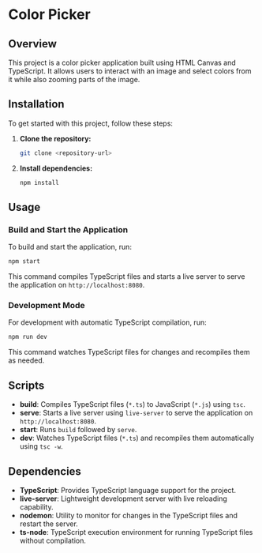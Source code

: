 # Color Picker

## Overview
This project is a color picker application built using HTML Canvas and TypeScript. It allows users to interact with an image and select colors from it while also zooming parts of the image.

## Installation
To get started with this project, follow these steps:

1. **Clone the repository:**
   ```bash
   git clone <repository-url>
   ```

2. **Install dependencies:**
   ```bash
   npm install
   ```

## Usage

### Build and Start the Application
To build and start the application, run:
```bash
npm start
```
This command compiles TypeScript files and starts a live server to serve the application on `http://localhost:8080`.

### Development Mode
For development with automatic TypeScript compilation, run:
```bash
npm run dev
```
This command watches TypeScript files for changes and recompiles them as needed.

## Scripts

- **build**: Compiles TypeScript files (`*.ts`) to JavaScript (`*.js`) using `tsc`.
- **serve**: Starts a live server using `live-server` to serve the application on `http://localhost:8080`.
- **start**: Runs `build` followed by `serve`.
- **dev**: Watches TypeScript files (`*.ts`) and recompiles them automatically using `tsc -w`.


## Dependencies

- **TypeScript**: Provides TypeScript language support for the project.
- **live-server**: Lightweight development server with live reloading capability.
- **nodemon**: Utility to monitor for changes in the TypeScript files and restart the server.
- **ts-node**: TypeScript execution environment for running TypeScript files without compilation.